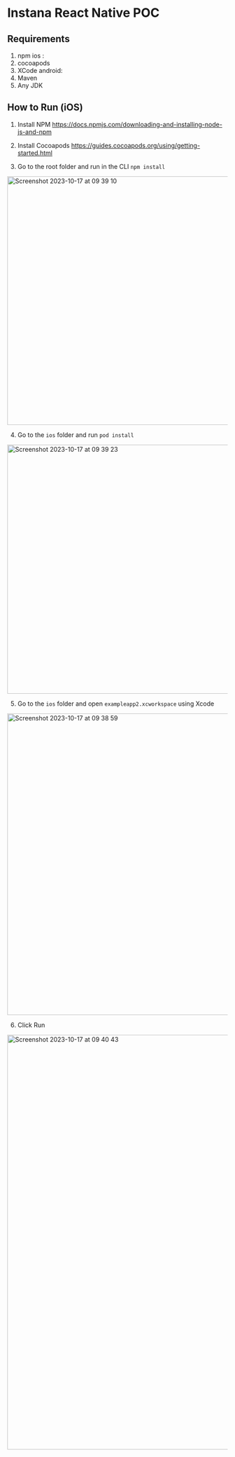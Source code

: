 # Instana React Native POC
## Requirements
1. npm
ios :
1. cocoapods
2. XCode
android:
1. Maven
2. Any JDK
## How to Run (iOS)
1. Install NPM 
https://docs.npmjs.com/downloading-and-installing-node-js-and-npm
2. Install Cocoapods
https://guides.cocoapods.org/using/getting-started.html

3. Go to the root folder and run in the CLI `npm install`

<img width="567" alt="Screenshot 2023-10-17 at 09 39 10" src="https://github.com/confusionhill/fake-login-app/assets/71744284/7bf30989-c778-4ade-aac6-9d11a51b2b37">
  
4. Go to the `ios` folder and run `pod install`

<img width="568" alt="Screenshot 2023-10-17 at 09 39 23" src="https://github.com/confusionhill/fake-login-app/assets/71744284/1212b20e-63aa-44b5-bd13-1853d06e029d">

5. Go to the `ios` folder and open `exampleapp2.xcworkspace` using Xcode

<img width="688" alt="Screenshot 2023-10-17 at 09 38 59" src="https://github.com/confusionhill/fake-login-app/assets/71744284/ca83b6a8-7000-486c-b90d-3fd3cbbdaa31">

6. Click Run
   
<img width="946" alt="Screenshot 2023-10-17 at 09 40 43" src="https://github.com/confusionhill/fake-login-app/assets/71744284/b4574ebc-618d-44d2-81fa-2324bbc61f9b">

